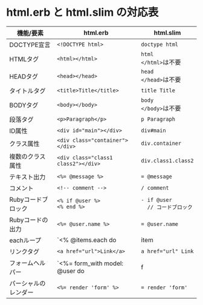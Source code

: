 # html.erb と html.slim の対応表

| 機能/要素          | html.erb                            | html.slim                       |
|--------------------|-------------------------------------|---------------------------------|
| DOCTYPE宣言        | `<!DOCTYPE html>`                   | `doctype html`                  |
| HTMLタグ           | `<html></html>`                     | `html` <br> `</html>`は不要      |
| HEADタグ           | `<head></head>`                     | `head` <br> `</head>`は不要      |
| タイトルタグ       | `<title>Title</title>`              | `title Title`                   |
| BODYタグ           | `<body></body>`                     | `body` <br> `</body>`は不要      |
| 段落タグ           | `<p>Paragraph</p>`                  | `p Paragraph`                   |
| ID属性            | `<div id="main"></div>`              | `div#main`                      |
| クラス属性         | `<div class="container"></div>`     | `div.container`                 |
| 複数のクラス属性   | `<div class="class1 class2"></div>` | `div.class1.class2`             |
| テキスト出力       | `<%= @message %>`                   | `= @message`                    |
| コメント           | `<!-- comment -->`                  | `/ comment`                     |
| Rubyコードブロック  | `<% if @user %>`<br>`<% end %>`     | `- if @user`<br>`  // コードブロック` |
| Rubyコードの出力   | `<%= @user.name %>`                 | `= @user.name`                  |
| eachループ         | `<% @items.each do |item| %>`<br>`<% end %>` | `- @items.each do |item|`<br>`  li = item` |
| リンクタグ         | `<a href="url">Link</a>`            | `a href="url" Link`             |
| フォームヘルパー   | `<%= form_with model: @user do |f| %>`<br>`<% end %>` | `= form_with model: @user do |f|`<br>`  // フォームフィールド` |
| パーシャルのレンダー | `<%= render 'form' %>`             | `= render 'form'`               |

